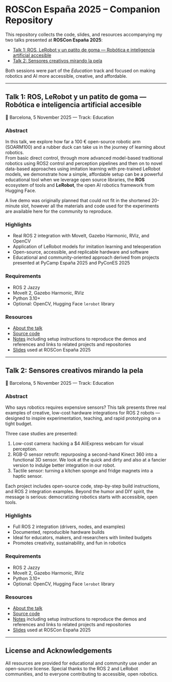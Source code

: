 # ROSCon España 2025 – Companion Repository

This repository collects the code, slides, and resources accompanying my two talks presented at **ROSCon España 2025**:
* [Talk 1: ROS, LeRobot y un patito de goma — Robótica e inteligencia artificial accesible]()
* [Talk 2: Sensores creativos mirando la pela]()

Both sessions were part of the *Education* track and focused on making robotics and AI more accessible, creative, and affordable.

------

## Talk 1: ROS, LeRobot y un patito de goma — Robótica e inteligencia artificial accesible

📍 Barcelona, 5 November 2025 — Track: Education

### Abstract

In this talk, we explore how far a 100 € open-source robotic arm (SOARM100) and a rubber duck can take us in the journey of learning about robotics.  
From basic direct control, through more advanced model-based traditional robotics using ROS2 control and perception pipelines and then on to novel data-based approaches using imitation learning with pre-trained LeRobot models, we demonstrate how a simple, affordable setup can be a powerful educational tool when we leverage open source libraries, the **ROS** ecosystem of tools and **LeRobot**, the open AI robotics framework from Hugging Face. 

A live demo was originally planned that could not fit in the shortened 20-minute slot, however all the materials and code used for the experiments are available here for the community to reproduce.

### Highlights

- Real ROS 2 integration with MoveIt, Gazebo Harmonic, RViz, and OpenCV
- Application of LeRobot models for imitation learning and teleoperation
- Open-source, accessible, and replicable hardware and software
- Educational and community-oriented approach derived from projects presented at PyCamp España 2025 and PyConES 2025

### Requirements

- ROS 2 Jazzy
- MoveIt 2, Gazebo Harmonic, RViz
- Python 3.10+
- Optional: OpenCV, Hugging Face `lerobot` library

### Resources

- [About the talk](./patito/about.md)
- [Source code](./patito/code.md)
- [Notes](./patito/notes.md) including setup instructions to reproduce the demos and references and links to related projects and repositories
- [Slides](./patito/slides.md) used at ROSCon España 2025


------

## Talk 2: Sensores creativos mirando la pela
📍 Barcelona, 5 November 2025 — Track: Education

### Abstract

 Who says robotics requires expensive sensors? This talk presents three real examples of creative, low-cost hardware integrations for ROS 2 robots — designed to inspire experimentation, teaching, and rapid prototyping on a tight budget.

Three case studies are presented:

1. Low-cost camera: hacking a $4 AliExpress webcam for visual perception.
2. RGB-D sensor retrofit: repurposing a second-hand Kinect 360 into a functional 3D sensor. We look at the quick and dirty and also at a fancier version to indulge better integration in our robot. 
3. Tactile sensor: turning a kitchen sponge and fridge magnets into a haptic sensor.

Each project includes open-source code, step-by-step build instructions, and ROS 2 integration examples.
 Beyond the humor and DIY spirit, the message is serious: democratizing robotics starts with accessible, open tools.

### Highlights

- Full ROS 2 integration (drivers, nodes, and examples)
- Documented, reproducible hardware builds
- Ideal for educators, makers, and researchers with limited budgets
- Promotes creativity, sustainability, and fun in robotics

### Requirements

- ROS 2 Jazzy
- MoveIt 2, Gazebo Harmonic, RViz
- Python 3.10+
- Optional: OpenCV, Hugging Face `lerobot` library

### Resources

- [About the talk](./sensores/about.md)
- [Source code](./sensores/code.md)
- [Notes](./sensores/notes.md) including setup instructions to reproduce the demos and references and links to related projects and repositories
- [Slides](./sensores/slides.md) used at ROSCon España 2025

------

## License and Acknowledgements

All resources are provided for educational and community use under an open-source license.
 Special thanks to the ROS 2 and LeRobot communities, and to everyone contributing to accessible, open robotics.



